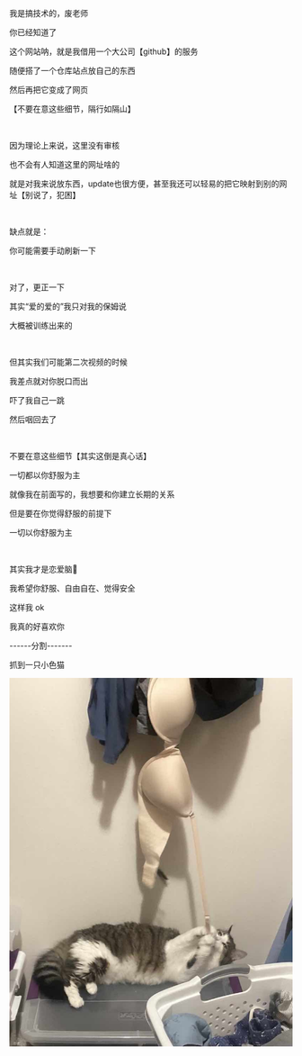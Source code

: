 我是搞技术的，废老师

你已经知道了

这个网站呐，就是我借用一个大公司【github】的服务

随便搭了一个仓库站点放自己的东西

然后再把它变成了网页

【不要在意这些细节，隔行如隔山】

<br>

因为理论上来说，这里没有审核

也不会有人知道这里的网址啥的

就是对我来说放东西，update也很方便，甚至我还可以轻易的把它映射到别的网址【别说了，犯困】


<br>

缺点就是：

你可能需要手动刷新一下

<br>

对了，更正一下

其实“爱的爱的”我只对我的保姆说

大概被训练出来的

<br>

但其实我们可能第二次视频的时候

我差点就对你脱口而出

吓了我自己一跳

然后咽回去了



<br>



不要在意这些细节【其实这倒是真心话】

一切都以你舒服为主

就像我在前面写的，我想要和你建立长期的关系

但是要在你觉得舒服的前提下

一切以你舒服为主


<br>

其实我才是恋爱脑🧠

我希望你舒服、自由自在、觉得安全

这样我 ok


我真的好喜欢你

------分割-------

抓到一只小色猫

![](images/IMG_0723.jpg)





